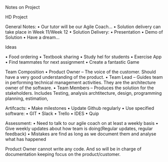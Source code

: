 Notes on Project

HD Project

General Notes:
  •	Our tutor will be our Agile Coach…
  •	Solution delivery can take place in Week 11/Week 12
  •	Solution Delivery: 
  •	Presentation
  •	Demo of Solution
  •	Have a dream…

Ideas

•	Food ordering
  •	Textbook sharing
  •	Study hel for students
  •	Exercise App
  •	Find teammates for next assignment
  •	Create a fantastic Game

Team Composition
  •	Product Owner – The voice of the customer. Should have a very good understanding of the product.
  •	Team Lead – Guides team in performing technical management activities. They are the architecture owner of the software.
  •	Team Members – Produces the solution for the stakeholders. Includes Testing, analysis archtitecture, design, programming planning, estimation, 


Artifcacts: 
  •	Make milestones
  •	Update Github regularly
  •	Use specified software:
    •	GIT
    •	Slack
    •	Trello
    •	IDES
    •	Quip

Assessment: 
•	Need to talk to our agile coach on at least a weekly basis
•	Give weekly updates about how team is doing(Regular updates, regular feedback)
•	Mistakes are find as long as we document them and analyse what has happened

Product Owner cannot write any code. And so will be in charge of documentation keeping focus on the product/customer. 	
